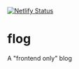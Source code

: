 [![Netlify Status](https://api.netlify.com/api/v1/badges/cc1492a7-2241-4472-b214-8849eebfc22f/deploy-status)](https://app.netlify.com/sites/sleepy-goodall-bdace3/deploys)
# flog
A "frontend only" blog
